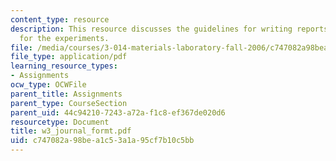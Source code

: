 ```yaml
---
content_type: resource
description: This resource discusses the guidelines for writing reports in journal
  for the experiments.
file: /media/courses/3-014-materials-laboratory-fall-2006/c747082a98bea1c53a1a95cf7b10c5bb_w3_journal_formt.pdf
file_type: application/pdf
learning_resource_types:
- Assignments
ocw_type: OCWFile
parent_title: Assignments
parent_type: CourseSection
parent_uid: 44c94210-7243-a72a-f1c8-ef367de020d6
resourcetype: Document
title: w3_journal_formt.pdf
uid: c747082a-98be-a1c5-3a1a-95cf7b10c5bb
---
```

